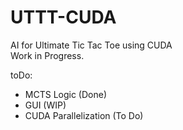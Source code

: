 # UTTT-CUDA
AI for Ultimate Tic Tac Toe using CUDA <br>
Work in Progress.  <div>
toDo:  <div>
- MCTS Logic (Done) <br>
- GUI (WIP)<br>
- CUDA Parallelization (To Do) <br>
